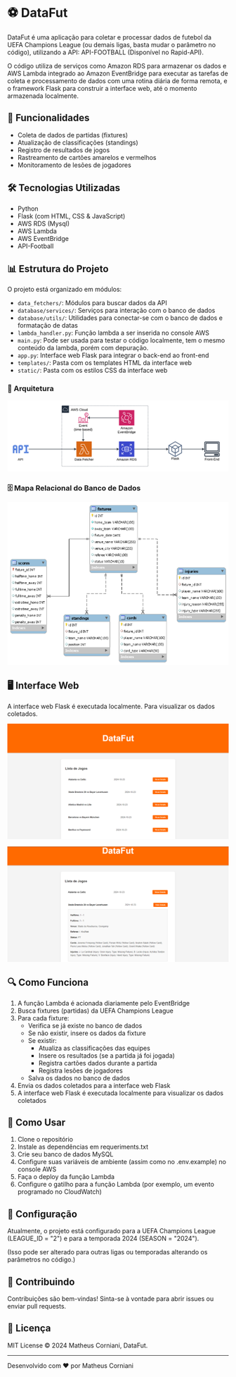 # ⚽ DataFut

DataFut é uma aplicação para coletar e processar dados de futebol da UEFA Champions League (ou demais ligas, basta mudar o parâmetro no código), utilizando a API: API-FOOTBALL (Disponível no Rapid-API).

O código utiliza de serviços como Amazon RDS para armazenar os dados e AWS Lambda integrado ao Amazon EventBridge para executar as tarefas de coleta e processamento de dados com uma rotina diária de forma remota, e o framework Flask para construir a interface web, até o momento armazenada localmente.

## 🚀 Funcionalidades

- Coleta de dados de partidas (fixtures)
- Atualização de classificações (standings)
- Registro de resultados de jogos
- Rastreamento de cartões amarelos e vermelhos
- Monitoramento de lesões de jogadores

## 🛠 Tecnologias Utilizadas

- Python
- Flask (com HTML, CSS & JavaScript)
- AWS RDS (Mysql)
- AWS Lambda
- AWS EventBridge
- API-Football

## 📊 Estrutura do Projeto

O projeto está organizado em módulos:

- `data_fetchers/`: Módulos para buscar dados da API
- `database/services/`: Serviços para interação com o banco de dados
- `database/utils/`: Utilidades para conectar-se com o banco de dados e formatação de datas
- `lambda_handler.py`: Função lambda a ser inserida no console AWS
- `main.py`: Pode ser usada para testar o código localmente, tem o mesmo conteúdo da lambda, porém com depuração.
- `app.py`: Interface web Flask para integrar o back-end ao front-end
- `templates/`: Pasta com os templates HTML da interface web
-  `static/`: Pasta com os estilos CSS da interface web	

### 🌟 Arquitetura

![Arquitetura do Projeto](images/architeture.png)

### 🗄️ Mapa Relacional do Banco de Dados

![Mapa Relacional do Banco de Dados](images/DataFut-EERDiagram.png)

## 🖥️ Interface Web

A interface web Flask é executada localmente. Para visualizar os dados coletados.

![Interface Web](images/interface1.png)

![Interface Web](images/interface2.png)

## 🔍 Como Funciona

1. A função Lambda é acionada diariamente pelo EventBridge
2. Busca fixtures (partidas) da UEFA Champions League
3. Para cada fixture:
   - Verifica se já existe no banco de dados
   - Se não existir, insere os dados da fixture
   - Se existir:
     - Atualiza as classificações das equipes
     - Insere os resultados (se a partida já foi jogada)
     - Registra cartões dados durante a partida
     - Registra lesões de jogadores
   - Salva os dados no banco de dados
4. Envia os dados coletados para a interface web Flask
5. A interface web Flask é executada localmente para visualizar os dados coletados


## 🚀 Como Usar

1. Clone o repositório
2. Instale as dependências em requeriments.txt
3. Crie seu banco de dados MySQL
4. Configure suas variáveis de ambiente (assim como no .env.example) no console AWS 
5. Faça o deploy da função Lambda
6. Configure o gatilho para a função Lambda (por exemplo, um evento programado no CloudWatch)

## 🔧 Configuração

Atualmente, o projeto está configurado para a UEFA Champions League (LEAGUE_ID = "2") e para a temporada 2024 (SEASON = "2024"). 

(Isso pode ser alterado para outras ligas ou temporadas alterando os parâmetros no código.)

## 🤝 Contribuindo

Contribuições são bem-vindas! Sinta-se à vontade para abrir issues ou enviar pull requests.

## 📝 Licença

MIT License © 2024 Matheus Corniani, DataFut.

---

Desenvolvido com ❤️ por Matheus Corniani
